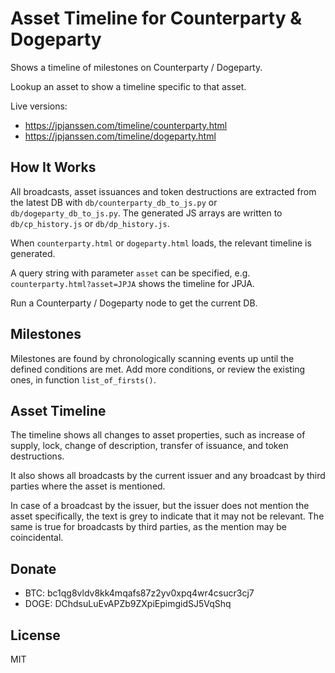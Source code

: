 # Asset Timeline for Counterparty & Dogeparty

Shows a timeline of milestones on Counterparty / Dogeparty.

Lookup an asset to show a timeline specific to that asset.

Live versions:
* https://jpjanssen.com/timeline/counterparty.html
* https://jpjanssen.com/timeline/dogeparty.html

## How It Works

All broadcasts, asset issuances and token destructions are extracted from the latest DB with `db/counterparty_db_to_js.py` or `db/dogeparty_db_to_js.py`. The generated JS arrays are written to `db/cp_history.js` or `db/dp_history.js`.

When `counterparty.html` or `dogeparty.html` loads, the relevant timeline is generated.

A query string with parameter `asset` can be specified, e.g. `counterparty.html?asset=JPJA` shows the timeline for JPJA.

Run a Counterparty / Dogeparty node to get the current DB.

## Milestones

Milestones are found by chronologically scanning events up until the defined conditions are met. Add more conditions, or review the existing ones, in function `list_of_firsts()`.

## Asset Timeline

The timeline shows all changes to asset properties, such as increase of supply, lock, change of description, transfer of issuance, and token destructions.

It also shows all broadcasts by the current issuer and any broadcast by third parties where the asset is mentioned.

In case of a broadcast by the issuer, but the issuer does not mention the asset specifically, the text is grey to indicate that it may not be relevant. The same is true for broadcasts by third parties, as the mention may be coincidental.

## Donate

* BTC: bc1qg8vldv8kk4mqafs87z2yv0xpq4wr4csucr3cj7
* DOGE: DChdsuLuEvAPZb9ZXpiEpimgidSJ5VqShq

## License

MIT